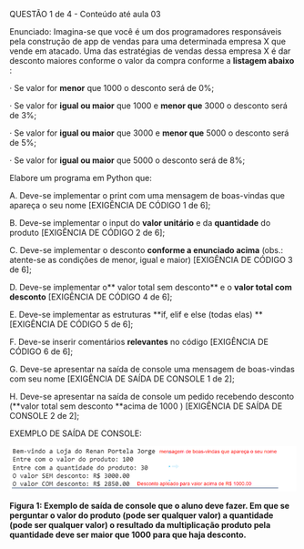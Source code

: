QUESTÃO 1 de 4 - Conteúdo até aula 03

Enunciado: Imagina-se que você é um dos
programadores responsáveis pela construção de app de vendas para uma
determinada empresa X que vende em atacado. Uma das estratégias de vendas dessa
empresa X é dar desconto maiores conforme o valor da compra conforme a  **listagem
abaixo** :

·
Se valor for **menor** que 1000 o desconto
será de 0%;

·
Se valor for **igual ou maior** que 1000 e **menor
que** 3000 o desconto será de 3%;

·
Se valor for **igual ou maior** que 3000 e **menor
que** 5000 o desconto será de 5%;

·
Se valor for **igual ou maior** que 5000 o
desconto será de 8%;

Elabore um programa em Python que:

A.
Deve-se implementar o print com uma mensagem de
boas-vindas que apareça o seu nome [EXIGÊNCIA DE CÓDIGO 1 de 6];

B.
Deve-se implementar o input do **valor unitário** e da
**quantidade** do produto [EXIGÊNCIA
DE CÓDIGO 2 de 6];

C.
Deve-se implementar o desconto **conforme a enunciado
acima** (obs.: atente-se as condições de menor, igual e maior) [EXIGÊNCIA DE CÓDIGO 3 de 6];

D.
Deve-se implementar o** valor total sem desconto** e
o **valor total com desconto** [EXIGÊNCIA DE CÓDIGO 4 de 6];

E.
Deve-se implementar as estruturas  **if, elif e else (todas
elas) ** [EXIGÊNCIA DE CÓDIGO
5 de 6];

F.
Deve-se inserir comentários **relevantes** no
código [EXIGÊNCIA DE CÓDIGO 6
de 6];

G.
Deve-se apresentar na saída de console uma mensagem de
boas-vindas com seu nome [EXIGÊNCIA
DE SAÍDA DE CONSOLE 1 de 2];

H.
Deve-se apresentar na saída de console um pedido recebendo
desconto (**valor total sem desconto **acima de 1000 ) [EXIGÊNCIA DE SAÍDA DE CONSOLE 2 de 2];

EXEMPLO DE SAÍDA DE CONSOLE:

![1695760229136](image/enunciado1/1695760229136.png)

**Figura 1: Exemplo de saída de console que o aluno deve fazer.
 Em que se perguntar o valor do produto
(pode ser qualquer valor) a quantidade (pode ser qualquer valor)  o resultado da multiplicação produto pela
quantidade deve ser maior que 1000 para que haja desconto.**
